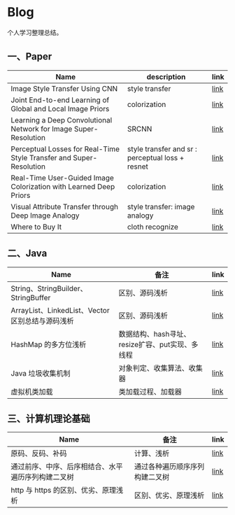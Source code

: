 # Blog

个人学习整理总结。


## 一、Paper

| Name  | description | link |
|---|---|---|
| Image Style Transfer Using CNN | style transfer | [link](paper/ImageStyleTransferUsingCNN) |
| Joint End-to-end Learning of Global and Local Image Priors | colorization | [link](paper/JointEnd-to-endLearningofGlobalandLocalImagePriors) |
| Learning a Deep Convolutional Network for Image Super-Resolution | SRCNN | [link](paper/LearningaDeepConvolutionalNetworkforImageSuper-Resolution) |
| Perceptual Losses for Real-Time Style Transfer and Super-Resolution | style transfer and sr : perceptual loss + resnet | [link](paper/PerceptualLossesforReal-TimeStyleTransferandSuper-Resolution) |
| Real-Time User-Guided Image Colorization with Learned Deep Priors | colorization | [link](paper/Real-TimeUser-GuidedImageColorizationwithLearnedDeepPriors) |
| Visual Attribute Transfer through Deep Image Analogy | style transfer: image analogy | [link](paper/VisualAttributeTransferthroughDeepImageAnalogy) |
| Where to Buy It | cloth recognize | [link](paper/WheretoBuyIt) |

## 二、Java

| Name| 备注 | link |
| --- | --- | --- |
| String、StringBuilder、StringBuffer | 区别、源码浅析 | [link](java/String、StringBuilder、StringBuffer) |
| ArrayList、LinkedList、Vector区别总结与源码浅析 | 区别、源码浅析 | [link](java/ArrayList、LinkedList、Vector区别总结与源码浅析) |
| HashMap 的多方位浅析 | 数据结构、hash寻址、resize扩容、put实现、多线程 | [link](java/HashMap的多方位浅析) |
| Java 垃圾收集机制 | 对象判定、收集算法、收集器 | [link](java/Java垃圾收集机制) |
| 虚拟机类加载 | 类加载过程、加载器 | [link](java/虚拟机类加载) |

## 三、计算机理论基础

| Name | 备注 | link |
| ---| ---| --- |
| 原码、反码、补码 | 计算、浅析 | [link](cs/原码、反码、补码) |
| 通过前序、中序、后序相结合、水平遍历序列构建二叉树 | 通过各种遍历顺序序列构建二叉树 | [link](cs/通过前序、中序、后序相结合、水平遍历序列构建二叉树) |
| http 与 https 的区别、优劣、原理浅析 | 区别、优劣、原理浅析 | [link](cs/http与https的区别、优劣、原理浅析) |